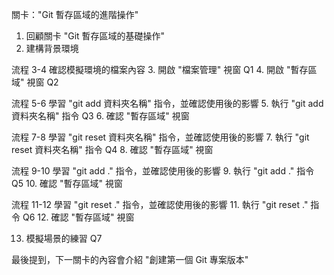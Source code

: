 關卡："Git 暫存區域的進階操作"

1. 回顧關卡 "Git 暫存區域的基礎操作"
2. 建構背景環境

流程 3-4 確認模擬環境的檔案內容
3. 開啟 "檔案管理" 視窗 Q1
4. 開啟 "暫存區域" 視窗 Q2

流程 5-6 學習 "git add 資料夾名稱" 指令，並確認使用後的影響
5. 執行 "git add 資料夾名稱" 指令 Q3
6. 確認 "暫存區域" 視窗

流程 7-8 學習 "git reset 資料夾名稱" 指令，並確認使用後的影響
7. 執行 "git reset 資料夾名稱" 指令 Q4
8. 確認 "暫存區域" 視窗

流程 9-10 學習 "git add ." 指令，並確認使用後的影響
9. 執行 "git add ." 指令 Q5
10. 確認 "暫存區域" 視窗

流程 11-12 學習 "git reset ." 指令，並確認使用後的影響
11. 執行 "git reset ." 指令 Q6
12. 確認 "暫存區域" 視窗
    
13. 模擬場景的練習 Q7

最後提到，下一關卡的內容會介紹 "創建第一個 Git 專案版本"
